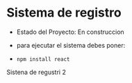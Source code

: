 <h1> Sistema de registro </h1>

- Estado del Proyecto: En construccion
- para ejecutar el sistema debes poner:

- ```npm install react```

Sistena de regustri 2
